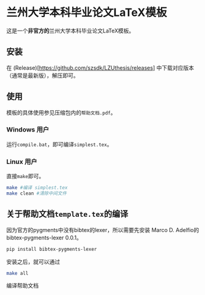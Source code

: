 # 兰州大学本科毕业论文LaTeX模板

这是一个**非官方的**兰州大学本科毕业论文LaTeX模板。

## 安装

在 (Release)[https://github.com/szsdk/LZUthesis/releases] 中下载对应版本
（通常是最新版），解压即可。

## 使用

模板的具体使用参见压缩包内的`帮助文档.pdf`。

### Windows 用户
运行`compile.bat`，即可编译`simplest.tex`。

### Linux 用户
直接`make`即可。
```bash
make #编译 simplest.tex
make clean #清除中间文件
```



## 关于帮助文档`template.tex`的编译

因为官方的pygments中没有bibtex的lexer，所以需要先安装
Marco D. Adelfio的bibtex-pygments-lexer 0.0.1。

```bash
pip install bibtex-pygments-lexer
```

安装之后，就可以通过

```bash
make all
```

编译帮助文档
